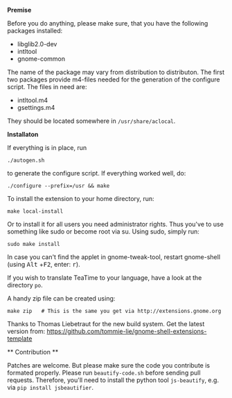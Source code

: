 **Premise**

Before you do anything, please make sure, that you have the following packages installed:

 - libglib2.0-dev
 - intltool
 - gnome-common
 
The name of the package may vary from distribution to distributon. The first two packages provide m4-files needed for the generation of the configure script. The files in need are:

- intltool.m4
- gsettings.m4

They should be located somewhere in `/usr/share/aclocal`.

**Installaton**

If everything is in place, run

    ./autogen.sh

to generate the configure script. If everything worked well, do:

    ./configure --prefix=/usr && make

To install the extension to your home directory, run:

    make local-install

Or to install it for all users you need administrator rights. Thus you've to use something like sudo or become root via su. Using sudo, simply run:

    sudo make install

In case you can't find the applet in gnome-tweak-tool, restart gnome-shell (using <kbd>Alt</kbd>
+<kbd>F2</kbd>, enter: <kbd>r</kbd>).

If you wish to translate TeaTime to your language, have a look at the directory `po`.

A handy zip file can be created using:

    make zip   # This is the same you get via http://extensions.gnome.org


Thanks to  Thomas Liebetraut for the new build system.
Get the latest version from:  https://github.com/tommie-lie/gnome-shell-extensions-template

** Contribution **

Patches are welcome. But please make sure the code you contribute is formated properly.
Please run `beautify-code.sh` before sending pull requests. Therefore, you'll need to install the
python tool `js-beautify`, e.g. via `pip install jsbeautifier`.
